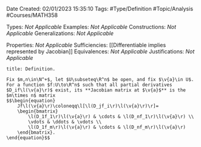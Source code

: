 <div class="topSpace"></div>

Date Created: 02/01/2023 15:35:10
Tags: #Type/Definition #Topic/Analysis #Courses/MATH358

Types: _Not Applicable_
Examples: _Not Applicable_
Constructions: _Not Applicable_
Generalizations: _Not Applicable_

Properties: _Not Applicable_
Sufficiencies: [[Differentiable implies represented by Jacobian]]
Equivalences: _Not Applicable_
Justifications: _Not Applicable_

``` ad-Definition
title: Definition.

Fix $m,n\in\N^+$, let $U\subseteq\R^n$ be open, and fix $\v{a}\in U$. For a function $f:U\to\R^n$ such that all partial derivatives $D_if\l(\v{a}\r)$ exist, its **Jacobian matrix at $\v{a}$** is the $m\times n$ matrix
$$\begin{equation}
    Jf\l(\v{a}\r)\coloneqq\l[\l(D_jf_i\r)\l(\v{a}\r)\r]=
    \begin{bmatrix}
        \l(D_1f_1\r)\l(\v{a}\r) & \cdots & \l(D_nf_1\r)\l(\v{a}\r) \\
        \vdots & \ddots & \vdots \\
        \l(D_1f_m\r)\l(\v{a}\r) & \cdots & \l(D_nf_m\r)\l(\v{a}\r)
    \end{bmatrix}.
\end{equation}$$

```

